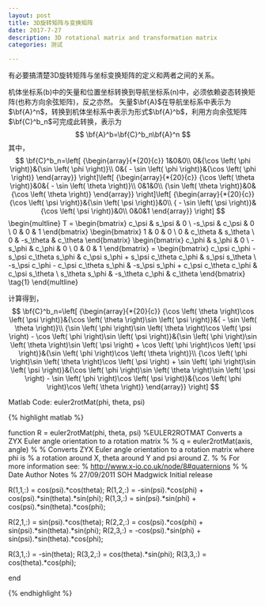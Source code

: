 ```yaml
---
layout: post
title: 3D旋转矩阵与变换矩阵
date: 2017-7-27
description: 3D rotational matrix and transformation matrix
categories: 测试

---
```



有必要搞清楚3D旋转矩阵与坐标变换矩阵的定义和两者之间的关系。

机体坐标系(b)中的矢量和位置坐标转换到导航坐标系(n)中，必须依赖姿态转换矩阵(也称方向余弦矩阵)，反之亦然。
矢量$\bf{A}$在导航坐标系中表示为$\bf{A}^n$，转换到机体坐标系中表示为形式$\bf{A}^b$，利用方向余弦矩阵$\bf{C}^b_n$可完成此转换，表示为
$$
\bf{A}^b=\bf{C}^b_n\bf{A}^n
$$
其中，
$$
\bf{C}^b_n=\left[ {\begin{array}{*{20}{c}}
1&0&0\\
0&{\cos \left( \phi  \right)}&{\sin \left( \phi  \right)}\\
0&{ - \sin \left( \phi  \right)}&{\cos \left( \phi  \right)}
\end{array}} \right]\left[ {\begin{array}{*{20}{c}}
{\cos \left( \theta  \right)}&0&{ - \sin \left( \theta  \right)}\\
0&1&0\\
{\sin \left( \theta  \right)}&0&{\cos \left( \theta  \right)}
\end{array}} \right]\left[ {\begin{array}{*{20}{c}}
{\cos \left( \psi  \right)}&{\sin \left( \psi  \right)}&0\\
{ - \sin \left( \psi  \right)}&{\cos \left( \psi  \right)}&0\\
0&0&1
\end{array}} \right]
$$
\begin{multline}
                    T = \begin{bmatrix}
                    c_\psi &amp; s_\psi &amp; 0 \\
                    -s_\psi &amp; c_\psi &amp; 0 \\
                    0 &amp; 0 &amp; 1
                    \end{bmatrix}
                    \begin{bmatrix}
                    1 &amp; 0 &amp; 0 \\
                    0 &amp; c_\theta &amp; s_\theta \\
                    0 &amp; -s_\theta &amp; c_\theta
                    \end{bmatrix}
                    \begin{bmatrix}
                    c_\phi &amp; s_\phi &amp; 0 \\
                    -s_\phi &amp; c_\phi &amp; 0 \\
                    0 &amp; 0 &amp; 1
                    \end{bmatrix}
                    =
                    \begin{bmatrix}
                    c_\psi c_\phi - s_\psi c_\theta s_\phi &amp; c_\psi s_\phi + s_\psi c_\theta c_\phi &amp; s_\psi s_\theta \\
                    -s_\psi c_\phi - c_\psi c_\theta s_\phi &amp; -s_\psi s_\phi + c_\psi c_\theta c_\phi &amp; c_\psi s_\theta \\
                    s_\theta s_\phi &amp; -s_\theta c_\phi &amp; c_\theta
                    \end{bmatrix} \tag{1}
                    \end{multline}
                  
计算得到，
$$
\bf{C}^b_n=\left[ {\begin{array}{*{20}{c}}
{\cos \left( \theta  \right)\cos \left( \psi  \right)}&{\cos \left( \theta  \right)\sin \left( \psi  \right)}&{ - \sin \left( \theta  \right)}\\
{\sin \left( \phi  \right)\sin \left( \theta  \right)\cos \left( \psi  \right) - \cos \left( \phi  \right)\sin \left( \psi  \right)}&{\sin \left( \phi  \right)\sin \left( \theta  \right)\sin \left( \psi  \right) + \cos \left( \phi  \right)\cos \left( \psi  \right)}&{\sin \left( \phi  \right)\cos \left( \theta  \right)}\\
{\cos \left( \phi  \right)\sin \left( \theta  \right)\cos \left( \psi  \right) + \sin \left( \phi  \right)\sin \left( \psi  \right)}&{\cos \left( \phi  \right)\sin \left( \theta  \right)\sin \left( \psi  \right) - \sin \left( \phi  \right)\cos \left( \psi  \right)}&{\cos \left( \phi  \right)\cos \left( \theta  \right)}
\end{array}} \right]
$$




Matlab Code:  euler2rotMat(phi, theta, psi)

{% highlight matlab %}

function R = euler2rotMat(phi, theta, psi)
%EULER2ROTMAT Converts a ZYX Euler angle orientation to a rotation matrix
%
%   q = euler2rotMat(axis, angle)
%
%   Converts ZYX Euler angle orientation to a rotation matrix where phi is
%   a rotation around X, theta around Y and psi around Z.
%
%   For more information see:
%   http://www.x-io.co.uk/node/8#quaternions
%
%	Date          Author          Notes
%	27/09/2011    SOH Madgwick    Initial release

R(1,1,:) = cos(psi).*cos(theta);
R(1,2,:) = -sin(psi).*cos(phi) + cos(psi).*sin(theta).*sin(phi);
R(1,3,:) = sin(psi).*sin(phi) + cos(psi).*sin(theta).*cos(phi);

R(2,1,:) = sin(psi).*cos(theta);
R(2,2,:) = cos(psi).*cos(phi) + sin(psi).*sin(theta).*sin(phi);
R(2,3,:) = -cos(psi).*sin(phi) + sin(psi).*sin(theta).*cos(phi);

R(3,1,:) = -sin(theta);
R(3,2,:) = cos(theta).*sin(phi);
R(3,3,:) = cos(theta).*cos(phi);

end

{% endhighlight %}

